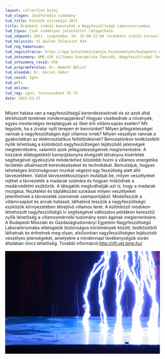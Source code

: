 ```yaml
---
layout: collection_kutej
tud_slogen: Jövőformáló tudomány
tud_title: Kutatók éjszakája 2021
title: Óránként induló bemutatók a Nagyfeszültségű Laboratóriumban
tud_tipus: Csak személyes jelenléttel látogatható
tud_idopont: 2021. szeptember 24. 15:00-22:00 (óránként induló turnus)
tud_helyszin: V1 épület földszint 024
tud_reg_hamarosan:
tud_regisztracio: https://app.kutatokejszakaja.hu/esemenyek/budapesti-muszaki-es-gazdasagtudomanyi-egyetem/orankent-indulo-bemutatok-a-bme-nagyfeszultsegu-laboratoriumaban
tud_intezmeny: BME-VIK Villamos Energetika Tanszék, Nagyfeszültségű Technika és Berendezések Csoport
tud_intezmeny_rovid: VIK
tud_programfelelos: Dr. Németh Bálint
tud_eloadok: Dr. Göcsei Gábor
tud_covid: Igen
tud_url:
tud_online:
tud_reg: igen, turnusunként 35 fő
date: 2021-03-27
---
```


Milyen hatása van a nagyfeszültségű berendezéseknek és az azok által létrehozott tereknek mindennapjainkra? Hogyan viselkednek a növények, egyes mesterséges tereptárgyak az őket érő villámcsapás esetén? Mit tegyünk, ha a zivatar nyílt terepen ér bennünket? Milyen jellegzetességei vannak a nagyfeszültségen égő villamos ívnek? Milyen veszélyei vannak a gyakorlatban az elektrosztatikus feltöltődésnek? Bemutatónkon testközelből nyílik lehetőség a különböző nagyfeszültségen lejátszódó jelenségek megtekintésére, valamint azok jellegzetességeinek megismerésére. A hozzánk ellátogatóktól karnyújtásnyira elvégzett látványos kísérletek segítségével igyekszünk mindenkihez közelebb hozni a villamos energetika területén alkalmazott berendezéseket és technikákat. Bemutatjuk, hogyan lehetséges biztonságosan munkát végezni egy feszültség alatt álló távvezetéken. Valódi távvezetékoszlopon mutatjuk be, milyen veszélyeket rejthet a távvezeték a madarak számára és hogyan működnek a madárvédelmi eszközök. A látogatók megtudhatják azt is, hogy a madarak mozgása, fészkelési és táplálkozási szokásai milyen veszélyeket jelenthetnek a távvezeték üzemének szempontjából. Modellezzük a villámcsapást és annak hatásait, láthatóvá tesszük a nagyfeszültségű eszközök környezetében létrejövő villamos teret. A különböző módokon létrehozott nagyfeszültségű ív segítségével változatos példákon keresztül nyílik lehetőség a villamosmérnöki tudomány ezen ágának megismerésére. A Budapesti Műszaki és Gazdaságtudományi Egyetem Nagyfeszültségű Laboratóriumába ellátogatók biztonságos körülmények között, testközelből láthatnak és érthetnek meg olyan, elsősorban nagyfeszültségen lejátszódó veszélyes jelenségeket, amelyekre a mindennapi tevékenységük során általában nincs lehetőség. További információ:<a href ="http://nfl.vet.bme.hu/" target="_blank">http://nfl.vet.bme.hu/</a><br><br>
<img src="images/nfl.jpg" max-width="500" class="center"> 

